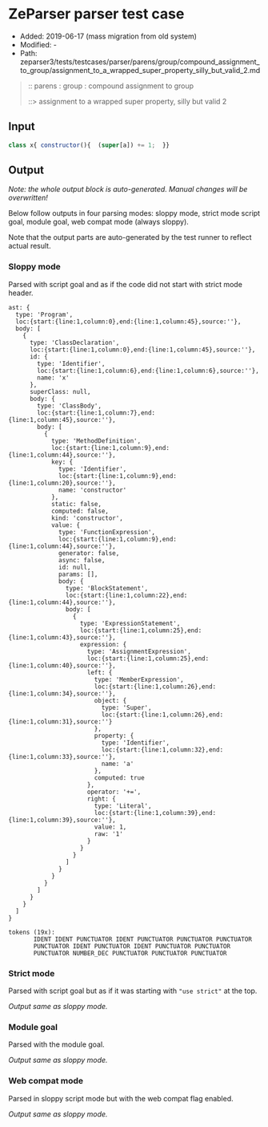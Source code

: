 # ZeParser parser test case

- Added: 2019-06-17 (mass migration from old system)
- Modified: -
- Path: zeparser3/tests/testcases/parser/parens/group/compound_assignment_to_group/assignment_to_a_wrapped_super_property_silly_but_valid_2.md

> :: parens : group : compound assignment to group
>
> ::> assignment to a wrapped super property, silly but valid 2

## Input

`````js
class x{ constructor(){  (super[a]) += 1;  }}
`````

## Output

_Note: the whole output block is auto-generated. Manual changes will be overwritten!_

Below follow outputs in four parsing modes: sloppy mode, strict mode script goal, module goal, web compat mode (always sloppy).

Note that the output parts are auto-generated by the test runner to reflect actual result.

### Sloppy mode

Parsed with script goal and as if the code did not start with strict mode header.

`````
ast: {
  type: 'Program',
  loc:{start:{line:1,column:0},end:{line:1,column:45},source:''},
  body: [
    {
      type: 'ClassDeclaration',
      loc:{start:{line:1,column:0},end:{line:1,column:45},source:''},
      id: {
        type: 'Identifier',
        loc:{start:{line:1,column:6},end:{line:1,column:6},source:''},
        name: 'x'
      },
      superClass: null,
      body: {
        type: 'ClassBody',
        loc:{start:{line:1,column:7},end:{line:1,column:45},source:''},
        body: [
          {
            type: 'MethodDefinition',
            loc:{start:{line:1,column:9},end:{line:1,column:44},source:''},
            key: {
              type: 'Identifier',
              loc:{start:{line:1,column:9},end:{line:1,column:20},source:''},
              name: 'constructor'
            },
            static: false,
            computed: false,
            kind: 'constructor',
            value: {
              type: 'FunctionExpression',
              loc:{start:{line:1,column:9},end:{line:1,column:44},source:''},
              generator: false,
              async: false,
              id: null,
              params: [],
              body: {
                type: 'BlockStatement',
                loc:{start:{line:1,column:22},end:{line:1,column:44},source:''},
                body: [
                  {
                    type: 'ExpressionStatement',
                    loc:{start:{line:1,column:25},end:{line:1,column:43},source:''},
                    expression: {
                      type: 'AssignmentExpression',
                      loc:{start:{line:1,column:25},end:{line:1,column:40},source:''},
                      left: {
                        type: 'MemberExpression',
                        loc:{start:{line:1,column:26},end:{line:1,column:34},source:''},
                        object: {
                          type: 'Super',
                          loc:{start:{line:1,column:26},end:{line:1,column:31},source:''}
                        },
                        property: {
                          type: 'Identifier',
                          loc:{start:{line:1,column:32},end:{line:1,column:33},source:''},
                          name: 'a'
                        },
                        computed: true
                      },
                      operator: '+=',
                      right: {
                        type: 'Literal',
                        loc:{start:{line:1,column:39},end:{line:1,column:39},source:''},
                        value: 1,
                        raw: '1'
                      }
                    }
                  }
                ]
              }
            }
          }
        ]
      }
    }
  ]
}

tokens (19x):
       IDENT IDENT PUNCTUATOR IDENT PUNCTUATOR PUNCTUATOR PUNCTUATOR
       PUNCTUATOR IDENT PUNCTUATOR IDENT PUNCTUATOR PUNCTUATOR
       PUNCTUATOR NUMBER_DEC PUNCTUATOR PUNCTUATOR PUNCTUATOR
`````

### Strict mode

Parsed with script goal but as if it was starting with `"use strict"` at the top.

_Output same as sloppy mode._

### Module goal

Parsed with the module goal.

_Output same as sloppy mode._

### Web compat mode

Parsed in sloppy script mode but with the web compat flag enabled.

_Output same as sloppy mode._
